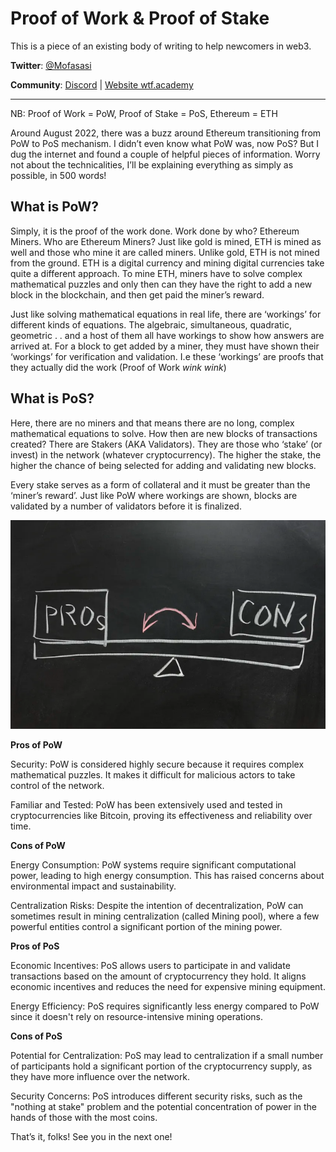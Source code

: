 # Proof of Work & Proof of Stake

This is a piece of an existing body of writing to help newcomers in web3. 

**Twitter**: [@Mofasasi](https://twitter.com/mofasasi)

**Community**: [Discord](https://discord.gg/NszjsvgqkX) | [Website wtf.academy](https://wtf.academy)  

-----

NB: Proof of Work = PoW, Proof of Stake = PoS, Ethereum = ETH

Around August 2022, there was a buzz around Ethereum transitioning from PoW to PoS mechanism. I didn’t even know what PoW was, now PoS? But I dug the internet and found a couple of helpful pieces of information. Worry not about the technicalities, I’ll be explaining everything as simply as possible, in 500 words!

## What is PoW?

Simply, it is the proof of the work done. Work done by who? Ethereum Miners. Who are Ethereum Miners? Just like gold is mined, ETH is mined as well and those who mine it are called miners. Unlike gold, ETH is not mined from the ground. ETH is a digital currency and mining digital currencies take quite a different approach. To mine ETH, miners have to solve complex mathematical puzzles and only then can they have the right to add a new block in the blockchain, and then get paid the miner’s reward. 

Just like solving mathematical equations in real life, there are ‘workings’ for different kinds of equations. The algebraic, simultaneous, quadratic, geometric . . and a host of them all have workings to show how answers are arrived at. For a block to get added by a miner, they must have shown their ‘workings’ for verification and validation. I.e these ‘workings’ are proofs that they actually did the work (Proof of Work *wink wink*)

## What is PoS?

Here, there are no miners and that means there are no long, complex mathematical equations to solve. How then are new blocks of transactions created? There are Stakers (AKA Validators). They are those who ‘stake’ (or invest) in the network (whatever cryptocurrency). The higher the stake, the higher the chance of being selected for adding and validating new blocks. 

Every stake serves as a form of collateral and it must be greater than the ‘miner’s reward’. Just like PoW where workings are shown, blocks are validated by a number of validators before it is finalized.

![PoSPoW](./img/8-1.png)

**Pros of PoW**

Security: PoW is considered highly secure because it requires complex mathematical puzzles. It makes it difficult for malicious actors to take control of the network.

Familiar and Tested: PoW has been extensively used and tested in cryptocurrencies like Bitcoin, proving its effectiveness and reliability over time.

**Cons of PoW**

Energy Consumption: PoW systems require significant computational power, leading to high energy consumption. This has raised concerns about environmental impact and sustainability. 

Centralization Risks: Despite the intention of decentralization, PoW can sometimes result in mining centralization (called Mining pool), where a few powerful entities control a significant portion of the mining power.

**Pros of PoS**

Economic Incentives: PoS allows users to participate in and validate transactions based on the amount of cryptocurrency they hold. It aligns economic incentives and reduces the need for expensive mining equipment.

Energy Efficiency: PoS requires significantly less energy compared to PoW since it doesn't rely on resource-intensive mining operations.

**Cons of PoS**

Potential for Centralization: PoS may lead to centralization if a small number of participants hold a significant portion of the cryptocurrency supply, as they have more influence over the network.

Security Concerns: PoS introduces different security risks, such as the "nothing at stake" problem and the potential concentration of power in the hands of those with the most coins.

That’s it, folks! See you in the next one!
